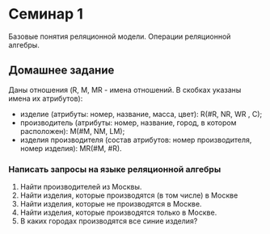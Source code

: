 # Семинар 1
Базовые понятия реляционной модели. Операции реляционной алгебры.

## Домашнее задание
Даны отношения (R, M, MR - имена отношений. В скобках указаны имена их атрибутов):
* изделие (атрибуты: номер, название, масса, цвет): R(#R, NR, WR , C);
* производитель (атрибуты: номер, название, город, в котором расположен): M(#M, NM, LM);
* изделия производителя (состав атрибутов: номер производителя, номер изделия): MR(#M, #R).

### Написать запросы на языке реляционной алгебры
1. Найти производителей из Москвы.
2. Найти изделия, которые производятся (в том числе) в Москве
3. Найти изделия, которые не производятся в Москве.
4. Найти изделия, которые производятся только в Москве.
5. В каких городах производятся все синие изделия?
